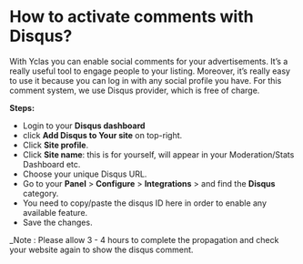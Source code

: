 # How to activate comments with Disqus?

With Yclas you can enable  social comments for your advertisements. It’s a really useful tool to engage people to your listing.
Moreover, it’s really easy to use it because you can log in with any social profile you have. For this comment system, we use Disqus provider, which is free of charge.

**Steps:**

-   Login to your  **Disqus dashboard**
-   click  **Add Disqus to Your site**  on top-right.
-   Click **Site profile**.
-   Click **Site name**: this is for yourself, will appear in your Moderation/Stats Dashboard etc.
-   Choose your unique Disqus URL.
-   Go to your  **Panel**  >  **Configure**  >  **Integrations**  >   and find the **Disqus** category.  
-   You need to copy/paste the disqus ID here in order to enable any available feature.
-   Save the changes.

_Note : Please allow 3 - 4 hours to complete the propagation and check your website again to show the disqus comment.
